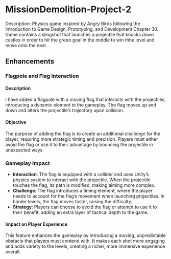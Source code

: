 # MissionDemolition-Project-2
Description: Physics game inspired by Angry Birds following the Introduction to Game Design, Prototyping, and Development Chapter 30. Game contains a slingshot that launches a projectile that knocks down castles in order to hit the green goal in the middle to win thhe level and move onto the next.

## Enhancements

### Flagpole and Flag Interaction

#### Description
I have added a flagpole with a moving flag that interacts with the projectiles, introducing a dynamic element to the gameplay. The flag moves up and down and alters the projectile’s trajectory upon collision.

#### Objective
The purpose of adding the flag is to create an additional challenge for the player, requiring more strategic timing and precision. Players must either avoid the flag or use it to their advantage by bouncing the projectile in unexpected ways.

### Gameplay Impact
- **Interaction**: The flag is equipped with a collider and uses Unity’s physics system to interact with the projectile. When the projectile touches the flag, its path is modified, making aiming more complex.
- **Challenge**: The flag introduces a timing element, where the player needs to account for the flag’s movement when launching projectiles. In harder levels, the flag moves faster, raising the difficulty.
- **Strategy**: Players can choose to avoid the flag or attempt to use it to their benefit, adding an extra layer of tactical depth to the game.

#### Impact on Player Experience
This feature enhances the gameplay by introducing a moving, unpredictable obstacle that players must contend with. It makes each shot more engaging and adds variety to the levels, creating a richer, more immersive experience overall.

 
